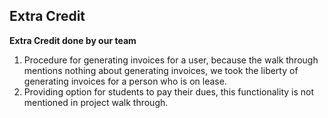 ## Extra Credit ##

**Extra Credit done by our team**

1. Procedure for generating invoices for a user, because the walk through mentions nothing about generating invoices, we took the liberty of generating invoices for a person who is on lease.
2. Providing option for students to pay their dues, this functionality is not mentioned in project walk through.